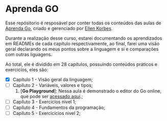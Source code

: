 # Aprenda GO

Esse repósitorio é resposável por conter todas os conteúdos das aulas de [Aprenda Go](https://www.youtube.com/playlist?list=PLCKpcjBB_VlBsxJ9IseNxFllf-UFEXOdg), criado e gerenciado por [Ellen Korbes](http://ellenkorbes.com).

Durante a realização desse curso, estarei documentando os aprendizados em READMEs de cada capítulo respectivamente, ao final, farei uma visão geral declarando os meus pontos sobre a linguagem e si e comparações com outras liguagens.

Ao total, ele é dividido em 28 capítulos, possuindo conteúdos práticos e exercicíos, eles são:

- [x] Capítulo 1 - Visão geral da linguagem;
- [ ] Capíluto 2 - Variáveis, valores e tipos;
	1. [**Go Playground**]: Nessa aula é demonstrado o editor do Go online, que pode ser [acessado aqui](https://go.dev/play/).;
- [ ] Capíluto 3 - Exercicíos nivel 1;
- [ ] Capíluto 4 - Fundamentos da programação;
- [ ] Capíluto 5 - Exercicícios nivel 2;
